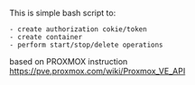 
This is simple bash script to:

    - create authorization cokie/token
    - create container
    - perform start/stop/delete operations

based on PROXMOX instruction https://pve.proxmox.com/wiki/Proxmox_VE_API
